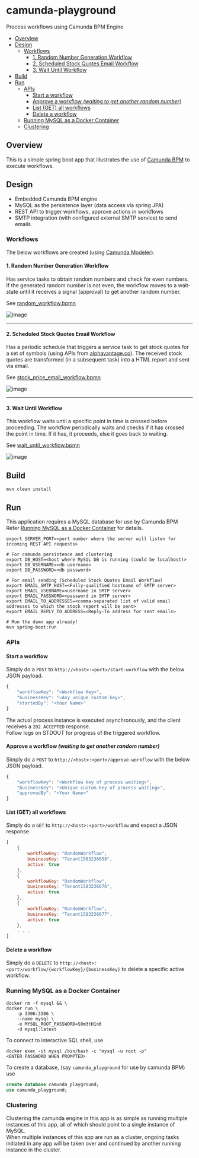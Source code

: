 # camunda-playground
Process workflows using Camunda BPM Engine

- [Overview](#overview)
- [Design](#design)
    - [Workflows](#workflows)
        - [1. Random Number Generation Workflow](#1-random-number-generation-workflow)
        - [2. Scheduled Stock Quotes Email Workflow](#2-scheduled-stock-quotes-email-workflow)
        - [3. Wait Until Workflow](#3-wait-until-workflow)
- [Build](#build)
- [Run](#run)
    - [APIs](#apis)
        - [Start a workflow](#start-a-workflow)
        - [Approve a workflow _(waiting to get another random number)_](#approve-a-workflow-_waiting-to-get-another-random-number_)
        - [List (GET) all workflows](#list-get-all-workflows)
        - [Delete a workflow](#delete-a-workflow)
    - [Running MySQL as a Docker Container](#running-mysql-as-a-docker-container)
    - [Clustering](#clustering)

## Overview
This is a simple spring boot app that illustrates the use of [Camunda BPM]() to execute workflows.

## Design
- Embedded Camunda BPM engine
- MySQL as the persistence layer (data access via spring JPA)
- REST API to trigger workflows, approve actions in workflows
- SMTP integration (with configured external SMTP service) to send emails

### Workflows
The below workflows are created (using [Camunda Modeler]()).

#### 1. Random Number Generation Workflow
Has service tasks to obtain random numbers and check for even numbers.    
If the generated random number is not even, the workflow moves to a wait-state until it receives a signal (approval) to get another random number.
    
See [random_workflow.bpmn](src/main/resources/random_workflow.bpmn)

![image](https://user-images.githubusercontent.com/990210/75753291-77fc1f00-5d50-11ea-9a45-ddda731d10bc.png)

- - -

#### 2. Scheduled Stock Quotes Email Workflow
Has a periodic schedule that triggers a service task to get stock quotes for a set of symbols (using APIs from [alphavantage.co](https://www.alphavantage.co/)).
The received stock quotes are transformed (in a subsequent task) into a HTML report and sent via email.

See [stock_price_email_workflow.bpmn](src/main/resources/stock_price_email_workflow.bpmn)

![image](https://user-images.githubusercontent.com/990210/76106651-4d82be00-5ffd-11ea-80ff-fe9e83d308d6.png)

- - -

#### 3. Wait Until Workflow
This workflow waits until a specific point in time is crossed before proceeding. The workflow periodically waits and checks if it has crossed the point in time. If it has, it proceeds, else it goes back to waiting.

See [wait_until_workflow.bpmn](src/main/resources/wait_until_workflow.bpmn)

![image](https://user-images.githubusercontent.com/990210/78370097-d2a0c900-75e3-11ea-9533-2bd186623a24.png)

## Build
`mvn clean install`

## Run
This application requires a MySQL database for use by Camunda BPM    
Refer [Running MySQL as a Docker Container](#running-mysql-as-a-docker-container) for details.

```shell
export SERVER_PORT=<port number where the server will listen for incoming REST API requests>

# For camunda persistence and clustering
export DB_HOST=<host where MySQL DB is running (could be localhost)>
export DB_USERNAME=<db username>
export DB_PASSWORD=<db password>

# For email sending (Scheduled Stock Quotes Email Workflow)
export EMAIL_SMTP_HOST=<Fully-qualified hostname of SMTP server>
export EMAIL_USERNAME=<username in SMTP server>
export EMAIL_PASSWORD=<password in SMTP server>
export EMAIL_TO_ADDRESSES=<comma-separated list of valid email addresses to which the stock report will be sent>
export EMAIL_REPLY_TO_ADDRESS=<Reply-To address for sent emails>

# Run the damn app already!
mvn spring-boot:run
```

### APIs
#### Start a workflow
Simply do a `POST` to `http://<host>:<port>/start-workflow` with the below JSON payload.

```javascript
{
    "workflowKey": "<Workflow Key>",
    "businessKey": "<Any unique custom key>",
    "startedBy": "<Your Name>"
}
```    

The actual process instance is executed asynchronously, and the client receives a `202 ACCEPTED` response.    
Follow logs on STDOUT for progress of the triggered workflow.

#### Approve a workflow _(waiting to get another random number)_
Simply do a `POST` to `http://<host>:<port>/approve-workflow` with the below JSON payload.

```javascript
{
    "workflowKey": "<Workflow key of process waiting>",
    "businessKey": "<Unique custom key of process waiting>",
    "approvedBy": "<Your Name>"
}
```

#### List (GET) all workflows
Simply do a `GET` to `http://<host>:<port>/workflow` and expect a JSON response.

```javascript
[
    {
        workflowKey: "RandomWorkflow",
        businessKey: "Tenant1583236658",
        active: true
    },
    {
        workflowKey: "RandomWorkflow",
        businessKey: "Tenant1583236676",
        active: true
    },
    {
        workflowKey: "RandomWorkflow",
        businessKey: "Tenant1583236677",
        active: true
    },
    . . .
]
```

#### Delete a workflow
Simply do a `DELETE` to `http://<host>:<port>/workflow/{workflowKey}/{businessKey}` to delete a specific active workflow.
 
### Running MySQL as a Docker Container
```
docker rm -f mysql && \
docker run \
    -p 3306:3306 \
    --name mysql \
    -e MYSQL_ROOT_PASSWORD=S0m3tH1n6
    -d mysql:latest
```

To connect to interactive SQL shell, use
```
docker exec -it mysql /bin/bash -c "mysql -u root -p"
<ENTER PASSWORD WHEN PROMPTED>
```

To create a database, (say `camunda_playground` for use by camunda BPM) use
```sql
create database camunda_playground;
use camunda_playground;
```

### Clustering
Clustering the camunda engine in this app is as simple as running multiple instances of this app, all of which should point to a single instance of MySQL.    
When multiple instances of this app are run as a cluster, ongoing tasks initiated in any app will be taken over and continued by another running instance in the cluster.